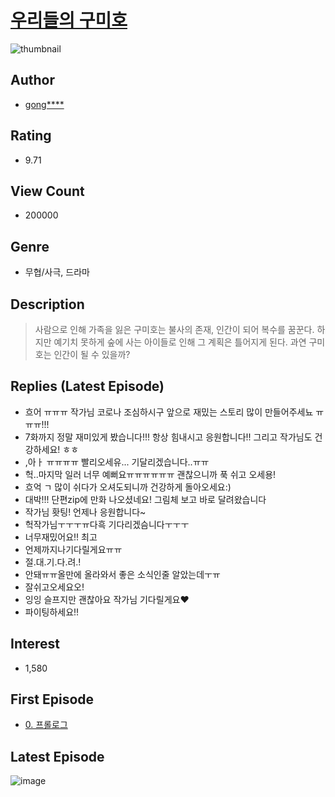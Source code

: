 # [우리들의 구미호](https://comic.naver.com/bestChallenge/list?titleId=739960)
![thumbnail](https://image-comic.pstatic.net/user_contents_data/challenge_comic/2020/02/11/330759/thumbnail_202x16440e09ac8_2018_49df_a254_f6bf649dd4b0_00005204.JPEG)

## Author
- [gong****](https://comic.naver.com/artistTitle?id=330759)

## Rating
- 9.71

## View Count
- 200000

## Genre
- 무협/사극, 드라마

## Description
> 사람으로 인해 가족을 잃은 구미호는 불사의 존재, 인간이 되어 복수를 꿈꾼다. 하지만 예기치 못하게 숲에 사는 아이들로 인해 그 계획은 틀어지게 된다. 과연 구미호는 인간이 될 수 있을까?

## Replies (Latest Episode)
- 흐어 ㅠㅠㅠ 작가님 코로나 조심하시구 앞으로 재밌는 스토리 많이 만들어주세뇨 ㅠㅠㅠ!!!
- 7화까지 정말 재미있게 봤습니다!!! 항상 힘내시고 응원합니다!! 그리고 작가님도 건강하세요! ㅎㅎ
- ,아ㅏ ㅠㅠㅠㅠ 빨리오세유... 기달리겠습니다..ㅠㅠ
- 헉..마지막 일러 너무 예뻐요ㅠㅠㅠㅠㅠㅠ 괜찮으니까 푹 쉬고 오세용!
- 흐억 ㄱ 많이 쉬다가 오셔도되니까 건강하게 돌아오세요:)
- 대박!!! 단편zip에 만화 나오셨네요! 그림체 보고 바로 달려왔습니다
- 작가님 홧팅! 언제나 응원합니다~
- 헉작가님ㅜㅜㅜㅠ다흑 기다리겠슴니다ㅜㅜㅜ
- 너무재밌어요!! 최고
- 언제까지나기다릴게요ㅠㅠ
- 절.대.기.다.려.!
- 안돼ㅠㅠ올만에 올라와서 좋은 소식인줄 알았는데ㅜㅠ
- 잘쉬고오세요오!
- 잉잉 슬프지만 괜찮아요 작가님 기다릴게요♥
- 파이팅하세요!!

## Interest
- 1,580

## First Episode
- [0. 프롤로그](https://comic.naver.com/bestChallenge/detail?titleId=739960&no=1)

## Latest Episode
![image](https://image-comic.pstatic.net/user_contents_data/challenge_comic/2020/04/22/330759/upload_7363722086984279090.jpeg)
